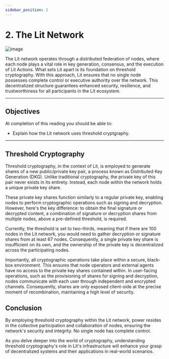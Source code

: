 ```yaml
---
sidebar_position: 2
---
```


# 2. The Lit Network

![image](../../../static/img/networkOverview.png)

The Lit network operates through a distributed federation of nodes, where each node plays a vital role in key generation, consensus, and the execution of Lit Actions. What sets Lit apart is its foundation on threshold cryptography. With this approach, Lit ensures that no single node possesses complete control or executive authority over the network. This decentralized structure guarantees enhanced security, resilience, and trustworthiness for all participants in the Lit ecosystem.


---

## Objectives
At completion of this reading you should be able to:

- Explain how the Lit network uses threshold cryptgraphy.

---

## Threshold Cryptography
Threshold cryptography, in the context of Lit, is employed to generate shares of a new public/private key pair, a process known as Distributed Key Generation (DKG). Unlike traditional cryptography, the private key of this pair never exists in its entirety. Instead, each node within the network holds a unique private key share.

These private key shares function similarly to a regular private key, enabling nodes to perform cryptographic operations such as signing and decryption. However, here's the key difference: to obtain the final signature or decrypted content, a combination of signature or decryption shares from multiple nodes, above a pre-defined threshold, is required.

Currently, the threshold is set to two-thirds, meaning that if there are 100 nodes in the Lit network, you would need to gather decryption or signature shares from at least 67 nodes. Consequently, a single private key share is insufficient on its own, and the ownership of the private key is decentralized across the participating nodes.

Importantly, all cryptographic operations take place within a secure, black-box environment. This ensures that node operators and external agents have no access to the private key shares contained within. In user-facing operations, such as the provisioning of shares for signing and decryption, nodes communicate with each user through independent and encrypted channels. Consequently, shares are only exposed client-side at the precise moment of recombination, maintaining a high level of security.

## Conclusion
By employing threshold cryptography within the Lit network, power resides in the collective participation and collaboration of nodes, ensuring the network's security and integrity. No single node has complete control.

As you delve deeper into the world of cryptography, understanding threshold cryptography's role in Lit's infrastructure will enhance your grasp of decentralized systems and their applications in real-world scenarios.